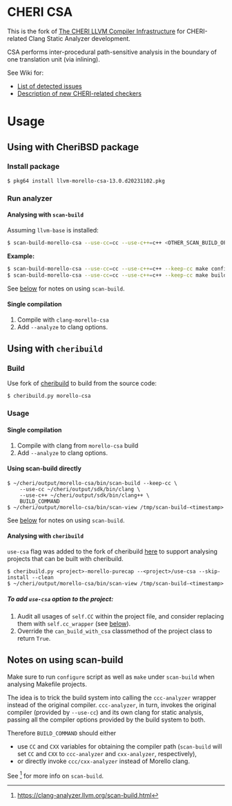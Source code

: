 # CHERI CSA

This is the fork of [The CHERI LLVM Compiler Infrastructure](https://git.morello-project.org/morello/llvm-project) for CHERI-related Clang Static Analyzer development.

CSA performs inter-procedural path-sensitive analysis in the boundary of one translation unit (via inlining).

See Wiki for:
- [List of detected issues](https://github.com/rems-project/llvm-project/wiki/List-of-detected-issues)
- [Description of new CHERI-related checkers](https://github.com/rems-project/llvm-project/wiki/CHERI-CSA-Checkers)

# Usage

## Using with CheriBSD package

### Install package

```
$ pkg64 install llvm-morello-csa-13.0.d20231102.pkg
```

### Run analyzer

#### Analysing with ``scan-build``

Assuming `llvm-base` is installed:

```bash
$ scan-build-morello-csa --use-cc=cc --use-c++=c++ <OTHER_SCAN_BUILD_OPTIONS> BUILD_COMMAND
```

**Example:**
```bash
$ scan-build-morello-csa --use-cc=cc --use-c++=c++ --keep-cc make configure
$ scan-build-morello-csa --use-cc=cc --use-c++=c++ --keep-cc make build
```

See [below](#notes-on-using-scan-build) for notes on using `scan-build`.

#### Single compilation

1. Compile with `clang-morello-csa`
2. Add ``--analyze`` to clang options.


## Using with ``cheribuild``

### Build

Use fork of [cheribuild](https://github.ckm/rems-project/cheribuild/commits/use-csa) to build from the source code:

```
$ cheribuild.py morello-csa
```

### Usage

#### Single compilation

1. Compile with clang from `morello-csa` build
2. Add ``--analyze`` to clang options.

#### Using scan-build directly

```
$ ~/cheri/output/morello-csa/bin/scan-build --keep-cc \
    --use-cc ~/cheri/output/sdk/bin/clang \
    --use-c++ ~/cheri/output/sdk/bin/clang++ \
    BUILD_COMMAND
$ ~/cheri/output/morello-csa/bin/scan-view /tmp/scan-build-<timestamp>
```
See [below](#notes-on-using-scan-build) for notes on using `scan-build`.
    
#### Analysing with ``cheribuild``

``use-csa`` flag was added to the fork of cheribuild [here](https://github.ckm/rems-project/cheribuild/commits/use-csa) to support analysing projects that can be built with cheribuild.

```
$ cheribuild.py <project>-morello-purecap --<project>/use-csa --skip-install --clean
$ ~/cheri/output/morello-csa/bin/scan-view /tmp/scan-build-<timestamp>
```

##### To add ``use-csa`` option to the project:

1. Audit all usages of `self.CC` within the project file, and consider replacing them with `self.cc_wrapper` (see [below](#notes-on-using-scan-build)).
2. Override the ``can_build_with_csa`` classmethod of the project class to return `True`.

## Notes on using scan-build

Make sure to run `configure` script as well as `make` under `scan-build` when analysing Makefile projects.

The idea is to trick the build system into calling the `ccc-analyzer` wrapper instead of the original compiler. `ccc-analyzer`, in turn, invokes the original compiler (provided by ``--use-cc``) and its own clang for static analysis, passing all the compiler options provided by the build system to both.

Therefore `BUILD_COMMAND` should either
* use `CC` and `CXX` variables for obtaining the compiler path (`scan-build` will set `CC` and `CXX` to `ccc-analyzer` and `cxx-analyzer`, respectively),
* or directly invoke `ccc/cxx-analyzer` instead of Morello clang.

See [^2] for more info on `scan-build`.

[^2]:https://clang-analyzer.llvm.org/scan-build.html
